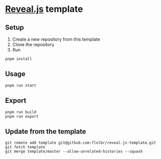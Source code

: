 # [Reveal.js](https://github.com/hakimel/reveal.js) template

## Setup

1. Create a new repository from this template
2. Clone the repository
3. Run

```shell
pnpm install
```

## Usage
  
```shell
pnpm run start
```

## Export

```shell
pnpm run build
pnpm run export
```

## Update from the template

```shell
git remote add template git@github.com:flolbr/reveal.js-template.git
git fetch template
git merge template/master --allow-unrelated-histories --squash
```